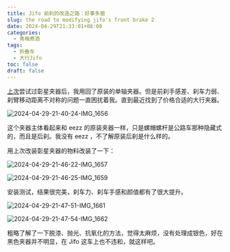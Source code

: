 ```yaml
---
title: Jifo 前刹的改造之路：好事多磨
slug: the road to modifying jifo's front brake 2
date: 2024-04-29T21:33:01+08:00
categories:
  - 青梅煮酒
tags:
  - 折叠车
  - 大行Jifo
toc: false
draft: false
---
```


[上次](/posts/the-road-to-modifying-jifos-front-brake/)尝试过彰星夹器后，我用回了原装的单轴夹器。但是前刹手感差、刹车力弱、刹臂移动距离不对称的问题一直困扰着我。直到最近找到了价格合适的大行夹器。

![2024-04-29-21-40-24-IMG_1656](https://raw.githubusercontent.com/xbot/image-hosting/master/blog/2024-04-29-21-40-24-IMG_1656.jpeg)

这个夹器主体看起来和 eezz 的原装夹器一样，只是螺帽螺杆是公路车那种隐藏式的，而且是后刹。我没有 eezz ，不了解原装后刹是什么样的。

用上次改装彰星夹器的物料改装了一下：

![2024-04-29-21-46-22-IMG_1657](https://raw.githubusercontent.com/xbot/image-hosting/master/blog/2024-04-29-21-46-22-IMG_1657.jpeg)

![2024-04-29-21-46-25-IMG_1659](https://raw.githubusercontent.com/xbot/image-hosting/master/blog/2024-04-29-21-46-25-IMG_1659.jpeg)

安装测试，结果很完美，刹车力、刹车手感和颜值都有了很大提升。

![2024-04-29-21-47-51-IMG_1661](https://raw.githubusercontent.com/xbot/image-hosting/master/blog/2024-04-29-21-47-51-IMG_1661.jpeg)

![2024-04-29-21-47-54-IMG_1662](https://raw.githubusercontent.com/xbot/image-hosting/master/blog/2024-04-29-21-47-54-IMG_1662.jpeg)

粗略了解了一下脱漆、抛光、抗氧化的方法，觉得太麻烦，没有处理成银色，好在黑色夹器并不明显，在 Jifo 这车上也不违和，就这样吧。